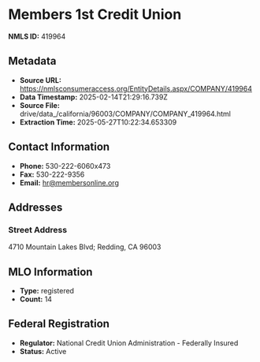 # Members 1st Credit Union

**NMLS ID:** 419964

## Metadata
- **Source URL:** https://nmlsconsumeraccess.org/EntityDetails.aspx/COMPANY/419964
- **Data Timestamp:** 2025-02-14T21:29:16.739Z
- **Source File:** drive/data_/california/96003/COMPANY/COMPANY_419964.html
- **Extraction Time:** 2025-05-27T10:22:34.653309

## Contact Information
- **Phone:** 530-222-6060x473
- **Fax:** 530-222-9356
- **Email:** hr@membersonline.org

## Addresses
### Street Address
4710 Mountain Lakes Blvd; Redding, CA 96003

## MLO Information
- **Type:** registered
- **Count:** 14

## Federal Registration
- **Regulator:** National Credit Union Administration - Federally Insured
- **Status:** Active
